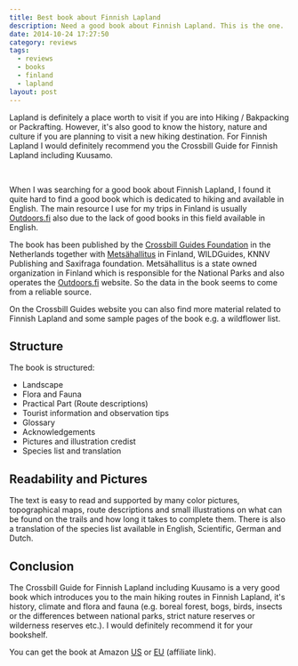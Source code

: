 ```yaml
---
title: Best book about Finnish Lapland
description: Need a good book about Finnish Lapland. This is the one.
date: 2014-10-24 17:27:50
category: reviews
tags:
  - reviews
  - books
  - finland
  - lapland
layout: post
---
```


Lapland is definitely a place worth to visit if you are into Hiking / Bakpacking or Packrafting. However, it's also good to know the history, nature and culture if you are planning to visit a new hiking destination. For Finnish Lapland I would definitely recommend you the Crossbill Guide for Finnish Lapland including Kuusamo.

<amp-img src="https://c2.staticflickr.com/4/3950/15430108147_52328005db_b.jpg" width="992" height="661" layout="responsive" alt="best wind jackets for 2017"></amp-img>
<br>
<!--more-->

When I was searching for a good book about Finnish Lapland, I found it quite hard to find a good book which is dedicated to hiking and available in English. The main resource I use for my trips  in Finland is usually <a href="http://www.outdoors.fi" target="_blank">Outdoors.fi</a> also due to the lack of good books in this field available in English.

The book has been published by the <a href="http://www.crossbillguides.com/" target="_blank">Crossbill Guides Foundation</a> in the Netherlands together with <a href="http://www.metsa.fi" target="_blank">Metsähallitus</a> in Finland, WILDGuides, KNNV Publishing and Saxifraga foundation. Metsähallitus is a state owned organization in Finland which is responsible for the National Parks and also operates the <a href="http://www.outdoors.fi" target="_blank">Outdoors.fi</a> website. So the data in the book seems to come from a reliable source.

On the Crossbill Guides website you can also find more material related to Finnish Lapland and some sample pages of the book e.g. a wildflower list.

## Structure
The book is structured:

* Landscape
* Flora and Fauna
* Practical Part (Route descriptions)
* Tourist information and observation tips
* Glossary
* Acknowledgements
* Pictures and illustration credist
* Species list and translation

## Readability and Pictures
The text is easy to read and supported by many color pictures, topographical maps, route descriptions and small illustrations on what can be found on the trails and how long it takes to complete them. There is also a translation of the species list available in English, Scientific, German and Dutch.

## Conclusion
The Crossbill Guide for Finnish Lapland including Kuusamo is a very good book which introduces you to the main hiking routes in Finnish Lapland, it's history, climate and flora and fauna (e.g. boreal forest, bogs, birds, insects  or the differences between national parks, strict nature reserves or wilderness reserves etc.). I would definitely recommend it for your bookshelf.

You can get the book at Amazon <a rel="nofollow" href="http://amzn.to/1z4hw9m" target="_blank">US</a> or <a href="http://amzn.to/1trCRWQ" target="_blank">EU</a> (affiliate link).
